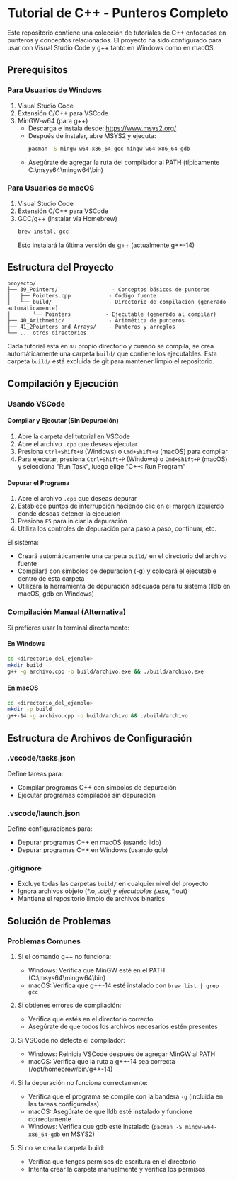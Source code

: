 # Tutorial de C++ - Punteros Completo

Este repositorio contiene una colección de tutoriales de C++ enfocados en punteros y conceptos relacionados. El proyecto ha sido configurado para usar con Visual Studio Code y g++ tanto en Windows como en macOS.

## Prerequisitos

### Para Usuarios de Windows
1. Visual Studio Code
2. Extensión C/C++ para VSCode
3. MinGW-w64 (para g++)
   - Descarga e instala desde: https://www.msys2.org/
   - Después de instalar, abre MSYS2 y ejecuta:
     ```bash
     pacman -S mingw-w64-x86_64-gcc mingw-w64-x86_64-gdb
     ```
   - Asegúrate de agregar la ruta del compilador al PATH (típicamente C:\msys64\mingw64\bin)

### Para Usuarios de macOS
1. Visual Studio Code
2. Extensión C/C++ para VSCode
3. GCC/g++ (instalar vía Homebrew)
   ```bash
   brew install gcc
   ```
   Esto instalará la última versión de g++ (actualmente g++-14)

## Estructura del Proyecto

```
proyecto/
├── 39_Pointers/                 - Conceptos básicos de punteros
│   ├── Pointers.cpp            - Código fuente
│   └── build/                  - Directorio de compilación (generado automáticamente)
│       └── Pointers           - Ejecutable (generado al compilar)
├── 40_Arithmetic/              - Aritmética de punteros
├── 41_2Pointers and Arrays/    - Punteros y arreglos
└── ... otros directorios
```

Cada tutorial está en su propio directorio y cuando se compila, se crea automáticamente una carpeta `build/` que contiene los ejecutables. Esta carpeta `build/` está excluida de git para mantener limpio el repositorio.

## Compilación y Ejecución

### Usando VSCode

#### Compilar y Ejecutar (Sin Depuración)
1. Abre la carpeta del tutorial en VSCode
2. Abre el archivo `.cpp` que deseas ejecutar
3. Presiona `Ctrl+Shift+B` (Windows) o `Cmd+Shift+B` (macOS) para compilar
4. Para ejecutar, presiona `Ctrl+Shift+P` (Windows) o `Cmd+Shift+P` (macOS) y selecciona "Run Task", luego elige "C++: Run Program"

#### Depurar el Programa
1. Abre el archivo `.cpp` que deseas depurar
2. Establece puntos de interrupción haciendo clic en el margen izquierdo donde deseas detener la ejecución
3. Presiona `F5` para iniciar la depuración
4. Utiliza los controles de depuración para paso a paso, continuar, etc.

El sistema:
- Creará automáticamente una carpeta `build/` en el directorio del archivo fuente
- Compilará con símbolos de depuración (-g) y colocará el ejecutable dentro de esta carpeta
- Utilizará la herramienta de depuración adecuada para tu sistema (lldb en macOS, gdb en Windows)

### Compilación Manual (Alternativa)

Si prefieres usar la terminal directamente:

#### En Windows
```bash
cd <directorio_del_ejemplo>
mkdir build
g++ -g archivo.cpp -o build/archivo.exe && ./build/archivo.exe
```

#### En macOS
```bash
cd <directorio_del_ejemplo>
mkdir -p build
g++-14 -g archivo.cpp -o build/archivo && ./build/archivo
```

## Estructura de Archivos de Configuración

### .vscode/tasks.json
Define tareas para:
- Compilar programas C++ con símbolos de depuración
- Ejecutar programas compilados sin depuración

### .vscode/launch.json
Define configuraciones para:
- Depurar programas C++ en macOS (usando lldb)
- Depurar programas C++ en Windows (usando gdb)

### .gitignore
- Excluye todas las carpetas `build/` en cualquier nivel del proyecto
- Ignora archivos objeto (*.o, *.obj) y ejecutables (*.exe, *.out)
- Mantiene el repositorio limpio de archivos binarios

## Solución de Problemas

### Problemas Comunes
1. Si el comando g++ no funciona:
   - Windows: Verifica que MinGW esté en el PATH (C:\msys64\mingw64\bin)
   - macOS: Verifica que g++-14 esté instalado con `brew list | grep gcc`

2. Si obtienes errores de compilación:
   - Verifica que estés en el directorio correcto
   - Asegúrate de que todos los archivos necesarios estén presentes

3. Si VSCode no detecta el compilador:
   - Windows: Reinicia VSCode después de agregar MinGW al PATH
   - macOS: Verifica que la ruta a g++-14 sea correcta (/opt/homebrew/bin/g++-14)

4. Si la depuración no funciona correctamente:
   - Verifica que el programa se compile con la bandera `-g` (incluida en las tareas configuradas)
   - macOS: Asegúrate de que lldb esté instalado y funcione correctamente
   - Windows: Verifica que gdb esté instalado (`pacman -S mingw-w64-x86_64-gdb` en MSYS2)

5. Si no se crea la carpeta build:
   - Verifica que tengas permisos de escritura en el directorio
   - Intenta crear la carpeta manualmente y verifica los permisos 